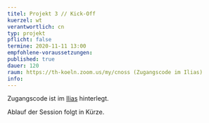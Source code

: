 ```yaml
---
titel: Projekt 3 // Kick-Off
kuerzel: wt
verantwortlich: cn
typ: projekt
pflicht: false
termine: 2020-11-11 13:00
empfohlene-voraussetzungen: 
published: true
dauer: 120
raum: https://th-koeln.zoom.us/my/cnoss (Zugangscode im Ilias)
info: 
---
```


Zugangscode ist im [Ilias](https://ilias.th-koeln.de/goto.php?target=fold_1658174&client_id=ILIAS_FH_Koeln) hinterlegt.

Ablauf der Session folgt in Kürze.
